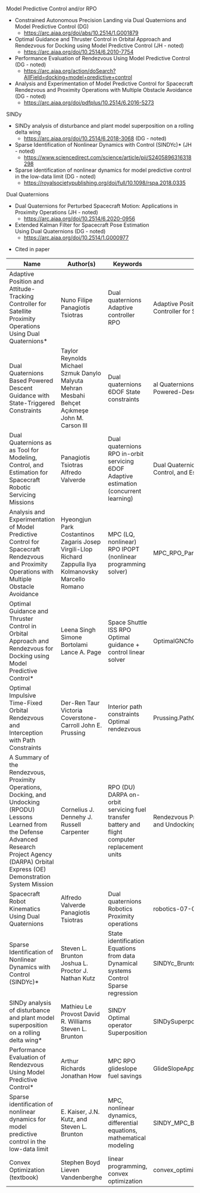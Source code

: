 Model Predictive Control and/or RPO
- Constrained Autonomous Precision Landing via Dual Quaternions and Model Predictive Control (DG)
	- https://arc.aiaa.org/doi/abs/10.2514/1.G001879
- Optimal Guidance and Thruster Control in Orbital Approach and Rendezvous for Docking using Model Predictive Control (JH - noted)
	- https://arc.aiaa.org/doi/10.2514/6.2010-7754
- Performance Evaluation of Rendezvous Using Model Predictive Control (DG - noted)
	- https://arc.aiaa.org/action/doSearch?AllField=docking+model+predictive+control
- Analysis and Experimentation of Model Predictive Control for Spacecraft Rendezvous and Proximity Operations with Multiple Obstacle Avoidance (DG - noted)
	- https://arc.aiaa.org/doi/pdfplus/10.2514/6.2016-5273

SINDy
- SINDy analysis of disturbance and plant model superposition on a rolling delta wing
	- https://arc.aiaa.org/doi/10.2514/6.2018-3068 (DG - noted)
- Sparse Identification of Nonlinear Dynamics with Control (SINDYc)* (JH - noted)
	- https://www.sciencedirect.com/science/article/pii/S2405896316318298
- Sparse identification of nonlinear dynamics for model predictive control in the low-data limit (DG - noted)
	- https://royalsocietypublishing.org/doi/full/10.1098/rspa.2018.0335

Dual Quaternions
- Dual Quaternions for Perturbed Spacecraft Motion: Applications in Proximity Operations (JH - noted)
	- https://arc.aiaa.org/doi/10.2514/6.2020-0956
- Extended Kalman Filter for Spacecraft Pose Estimation Using Dual Quaternions (DG - noted)
	- https://arc.aiaa.org/doi/10.2514/1.G000977


* Cited in paper

| Name | Author(s) | Keywords | Filename |
|----------------------------------------------------------------------------------------------------------------------------------------------------------------------------------------------------------------------|----------------------------------------------------------------------------------------------------------------------------------------|------------------------------------------------------------------------------------------------------------------|-----------------------------------------------------------------------------------|
| Adaptive   Position and Attitude-Tracking Controller for Satellite Proximity Operations   Using Dual Quaternions* | Nuno Filipe      Panagiotis Tsiotras | Dual quaternions      Adaptive controller      RPO | Adaptive Position and   Attitude-Tracking Controller for Satellite.pdf |
| Dual   Quaternions Based Powered Descent Guidance with State-Triggered   Constraints | Taylor Reynolds      Michael Szmuk      Danylo Malyuta      Mehran Mesbahi      Behçet Açıkmeşe     John M. Carson III | Dual quaternions      6DOF      State constraints | al Quaternions, Rigid Body   Mechanics, and Powered-Descent Guidance.pdf |
| Dual   Quaternions as as Tool for Modeling, Control, and Estimation for Spacecraft   Robotic Servicing Missions | Panagiotis Tsiotras      Alfredo Valverde | Dual quaternions      RPO      in-orbit servicing      6DOF      Adaptive estimation (concurrent learning) | Dual Quaternions as a Tool for   Modeling, Control, and Estimation for Spa....pdf |
| Analysis   and Experimentation of Model Predictive Control for Spacecraft Rendezvous and   Proximity Operations with Multiple Obstacle Avoidance | Hyeongjun Park      Costantinos Zagaris      Josep Virgili-Llop      Richard Zappulla      Ilya Kolmanovsky      Marcello Romano | MPC (LQ, nonlinear)      RPO     IPOPT (nonlinear programming solver) | MPC_RPO_Park_Zagaris.pdf |
| Optimal   Guidance and Thruster Control in Orbital Approach and Rendezvous for Docking   using Model Predictive Control* | Leena Singh     Simone Bortolami      Lance A. Page | Space Shuttle      ISS      RPO      Optimal guidance + control      linear solver                               | OptimalGNCforRdzv_ShuttleXfer.pdf                                                 |
| Optimal   Impulsive Time-Fixed Orbital Rendezvous and Interception with Path   Constraints                                                                                                                           | Der-Ren Taur      Victoria Coverstone-Carroll      John E. Prussing                                                                    | Interior path constraints      Optimal rendezvous                                                                | Prussing.PathConstraints.pdf                                                      |
| A   Summary of the Rendezvous, Proximity Operations, Docking, and Undocking   (RPODU) Lessons Learned from the Defense Advanced Research Project Agency   (DARPA) Orbital Express (OE) Demonstration System Mission  | Cornelius J. Dennehy     J. Russell Carpenter                                                                                          | RPO (DU)     DARPA     on-orbit servicing      fuel transfer      battery and flight computer replacement units  | Rendezvous Proximity Operations Docking and Undocking Lessons Learned.pdf         |
| Spacecraft   Robot Kinematics Using Dual Quaternions                                                                                                                                                                 | Alfredo Valverde      Panagiotis Tsiotras                                                                                              | Dual quaternions      Robotics      Proximity operations                                                         | robotics-07-00064-v2.pdf                                                          |
| Sparse   Identification of Nonlinear Dynamics with Control (SINDYc)*                                                                                                                                                  | Steven L. Brunton      Joshua L. Proctor      J. Nathan Kutz                                                                           | State identification      Equations from data      Dynamical systems      Control      Sparse regression         | SINDYc_BruntonProctorKutz.pdf                                                     |
| SINDy   analysis of disturbance and plant model superposition on a rolling delta wing*                                                                                                                                | Mathieu Le Provost      David R. Williams      Steven L. Brunton                                                                       | SINDY     Optimal operator      Superposition                                                                    | SINDySuperpositionDeltaWing_Provost.pdf                                           |
| Performance Evaluation of Rendezvous Using Model Predictive Control* | Arthur Richards  Jonathan How                                                                                                          | MPC RPO  glideslope  fuel savings                                                                                | GlideSlopeApproach.pdf                                                            |
| Sparse identification of nonlinear dynamics for model predictive control in the low-data limit | E. Kaiser, J.N. Kutz, and Steven L. Brunton | MPC, nonlinear dynamics, differential equations, mathematical modeling | SINDY_MPC_Brunton.pdf |
| Convex Optimization (textbook) | Stephen Boyd 	Lieven Vandenberghe | linear programming, convex optimization | convex_optimization_boyd_vandenberghe.pdf |  
